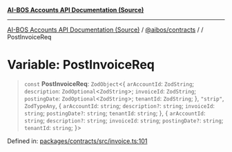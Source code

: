 [**AI-BOS Accounts API Documentation (Source)**](../../../README.md)

***

[AI-BOS Accounts API Documentation (Source)](../../../README.md) / [@aibos/contracts](../README.md) / [](../README.md) / PostInvoiceReq

# Variable: PostInvoiceReq

> `const` **PostInvoiceReq**: `ZodObject`\<\{ `arAccountId`: `ZodString`; `description`: `ZodOptional`\<`ZodString`\>; `invoiceId`: `ZodString`; `postingDate`: `ZodOptional`\<`ZodString`\>; `tenantId`: `ZodString`; \}, `"strip"`, `ZodTypeAny`, \{ `arAccountId`: `string`; `description?`: `string`; `invoiceId`: `string`; `postingDate?`: `string`; `tenantId`: `string`; \}, \{ `arAccountId`: `string`; `description?`: `string`; `invoiceId`: `string`; `postingDate?`: `string`; `tenantId`: `string`; \}\>

Defined in: [packages/contracts/src/invoice.ts:101](https://github.com/pohlai88/accounts/blob/48103fb36d28b2b9bfb33472b6de2f719773cde9/packages/contracts/src/invoice.ts#L101)
